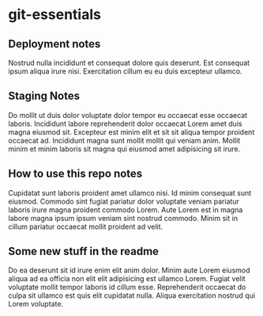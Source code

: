 # git-essentials

## Deployment notes
Nostrud nulla incididunt et consequat dolore quis deserunt. Est consequat ipsum aliqua irure nisi. Exercitation cillum eu eu duis excepteur ullamco.

## Staging Notes
Do mollit ut duis dolor voluptate dolor tempor eu occaecat esse occaecat laboris. Incididunt labore reprehenderit dolor occaecat Lorem amet duis magna eiusmod sit. Excepteur est minim elit et sit sit aliqua tempor proident occaecat ad. Incididunt magna sunt mollit mollit qui veniam anim. Mollit minim et minim laboris sit magna qui eiusmod amet adipisicing sit irure.

## How to use this repo notes
Cupidatat sunt laboris proident amet ullamco nisi. Id minim consequat sunt eiusmod. Commodo sint fugiat pariatur dolor voluptate veniam pariatur laboris irure magna proident commodo Lorem. Aute Lorem est in magna labore magna ipsum ipsum veniam sint nostrud commodo. Minim sit in cillum pariatur occaecat mollit proident ad velit.

## Some new stuff in the readme
Do ea deserunt sit id irure enim elit anim dolor. Minim aute Lorem eiusmod aliqua ad ea officia non elit elit adipisicing est ullamco Lorem. Fugiat velit voluptate mollit tempor laboris id cillum esse. Reprehenderit occaecat do culpa sit ullamco est quis elit cupidatat nulla. Aliqua exercitation nostrud qui Lorem voluptate.

